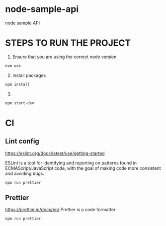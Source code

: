 # node-sample-api
node sample API

# STEPS TO RUN THE PROJECT

1. Ensure that you are using the correct node version
```bash
nvm use
```

2. Install packages
```bash
npm install
```

3. 
```bash
npm start-dev
```

# CI

## Lint config
https://eslint.org/docs/latest/use/getting-started

ESLint is a tool for identifying and reporting on patterns found in ECMAScript/JavaScript code, with the goal of making code more consistent and avoiding bugs.

```
npm run prettier
```

## Prettier
https://prettier.io/docs/en/
Prettier is a code formatter

```
npm run prettier
```